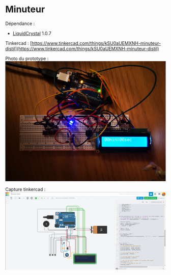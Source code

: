 # Minuteur

Dépendance :
- [LiquidCrystal](https://www.arduino.cc/reference/en/libraries/liquidcrystal/) 1.0.7

Tinkercad :
[https://www.tinkercad.com/things/kSU0aUEMXNH-minuteur-distil](https://www.tinkercad.com/things/kSU0aUEMXNH-minuteur-distil)

Photo du prototype :
![Prototype](./proto.webp)

Capture tinkercad :
![Tinkercad](./tinkercad.webp)

